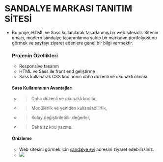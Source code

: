 # SANDALYE MARKASI TANITIM SİTESİ
- Bu proje, HTML ve Sass kullanılarak tasarlanmış bir web sitesidir. Sitenin amacı, modern sandalye tasarımlarına sahip bir markanın portfolyosunu görmek ve sayfayı ziyaret edenlere genel bir bilgi vermektir. 
  ### Projenin Özellikleri
  - Responsive tasarım
  - HTML ve Sass ile front end geliştirme 
  - Sass kullanarak CSS kodlarının daha düzenli ve okunaklı olması
  ####  Sass Kullanımının Avantajları
  - > Daha düzenli ve okunaklı kodlar,
  - > Modülerlik ve yeniden kullanılabilirlik,
  - > Kolay değiştirilebilir değerler,
  - > Daha az kod yazma.

  #### Önizleme 
  - Web sitesini görmek için   [sandalye evi](https://chairweb.netlify.app/) adresini ziyaret edebilirsiniz.
   - ![](./images/ekran.gif)
